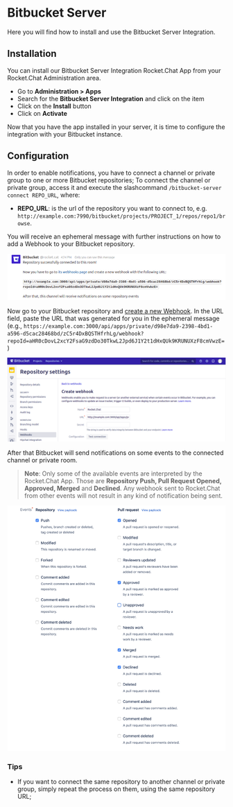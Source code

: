 # Bitbucket Server

Here you will find how to install and use the Bitbucket Server Integration.

## Installation

You can install our Bitbucket Server Integration Rocket.Chat App from your Rocket.Chat Administration area.

- Go to **Administration > Apps**
- Search for the **Bitbucket Server Integration** and click on the item
- Click on the **Install** button
- Click on **Activate**

Now that you have the app installed in your server, it is time to configure the integration with your Bitbucket instance.

## Configuration

In order to enable notifications, you have to connect a channel or private group to one or more Bitbucket repositories; To connect the channel or private group, access it and execute the slashcommand `/bitbucket-server connect REPO_URL`, where:

- **REPO_URL**: is the url of the repository you want to connect to, e.g. `http://example.com:7990/bitbucket/projects/PROJECT_1/repos/repo1/browse`.

You will receive an ephemeral message with further instructions on how to add a Webhook to your Bitbucket repository.

![Example of the ephemeral message](./image1.png)

Now go to your Bitbucket repository and [create a new Webhook](https://confluence.atlassian.com/bitbucketserver/managing-webhooks-in-bitbucket-server-938025878.html). In the URL field, paste the URL that was generated for you in the ephemeral message (e.g., `https://example.com:3000/api/apps/private/d98e7da9-2398-4bd1-a596-d5cac28468bd/zC5r4DxBQSTHfrhLg/webhook?repoId=aHR0cDovL2xcY2FsaG9zdDo30TkwL2Jpd6J1Y2t1dHxQUk9KRUNUXzF8cmVwzE=`)

![Example of Webhook creation](./image2.png)

After that Bitbucket will send notifications on some events to the connected channel or private room.

> **Note**: Only some of the available events are interpreted by the Rocket.Chat App. Those are **Repository Push, Pull Request Opened, Approved, Merged** and **Declined**. Any webhook sent to Rocket.Chat from other events will not result in any kind of notification being sent.

![Example of chosen events](./image3.png)

### Tips

- If you want to connect the same repository to another channel or private group, simply repeat the process on them, using the same repository URL;
